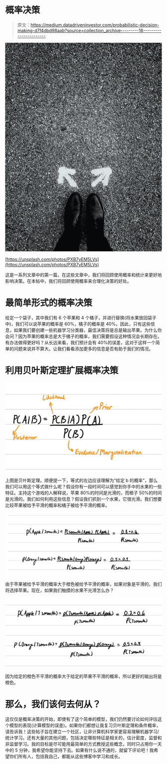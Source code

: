 # 概率决策

> 原文：<https://medium.datadriveninvestor.com/probabilistic-decision-making-d7f4dbd98aab?source=collection_archive---------16----------------------->

![](img/876db5ab6c925076ff7abdfce81e7036.png)

[https://unsplash.com/photos/PXB7yEM5LVs](https://unsplash.com/photos/PXB7yEM5LVs)

这是一系列文章中的第一篇，在这些文章中，我们将回顾使用概率和统计来更好地影响决策。在本帖中，我们将回顾使用概率来合理化决策的好处。

# 最简单形式的概率决策

给定一个袋子，其中我们有 6 个苹果和 4 个橘子，并进行替换(将水果放回袋子中)，我们可以说苹果的概率是 60%，橘子的概率是 40%。因此，只有这些信息，如果我们要创建一些机器学习分类器，最佳决策将是总是输出苹果。为什么你会问？因为苹果的概率总是大于橘子的概率，我们需要假设这种情况会长期存在。有办法做得更好吗？从长远来看，我们预计会有 40%的误差，这对于这样一个简单的问题来说并不算大。让我们看看添加更多的信息是否有助于我们的情况。

# 利用贝叶斯定理扩展概率决策

![](img/9995246ca10539ca1d0102e4c57501c8.png)

上图是贝叶斯定理。顺便提一下，等式的左边应该理解为“给定 b 的概率”，那么我们可以用这个等式做什么呢？假设你有一段时间可以感觉到你手中的水果的一些特征。主持这个游戏的人解释说，苹果 80%的时间是光滑的，而橙子 50%的时间是光滑的。我们如何利用这些信息？假设我们抓到一个水果，它很光滑。我们想要比较苹果被给予平滑的概率和橘子被给予平滑的概率。

![](img/82af4d15faff753dd43e8bdd722e976e.png)

由于苹果被给予平滑的概率大于橙色被给予平滑的概率，如果对象是平滑的，我们将选择苹果。现在，如果我们触摸的水果不光滑怎么办？

![](img/965bea91bbac12640153e2f24773df26.png)

因为给定的橙色不平滑的概率大于给定的苹果不平滑的概率，所以更好的输出将是橙色。

# 那么，我们该何去何从？

这仅仅是概率决策的开始，即使有了这个简单的模型，我们仍然要讨论如何评估这个模型的表现(计算模型的误差)。如果你们都想让我复习贝叶斯定理和条件概率，请告诉我！这些帖子旨在建立一个社区，让非计算机科学家更容易理解机器学习/统计学习。还有大量的其他问题，包括决定哪些特征是相关的，估计密度，监督和非监督学习。我的目标是尽可能用最简单的方式教授这些概念，同时只占用你一天中的 5 分钟，我希望你能坚持下去。如果有什么说不通的，就留下评论吧！我希望你们所有人，包括我自己，都能从这些博客中学习和成长。